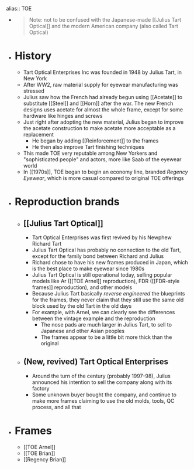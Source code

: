 alias:: TOE

- > Note: not to be confused with the Japanese-made [[Julius Tart Optical]] and the modern American company (also called Tart Optical)
- # History
	- Tart Optical Enterprises Inc was founded in 1948 by Julius Tart, in New York
	- After WW2, raw material supply for eyewear manufacturing was stressed
	- Julius saw how the French had already begun using [[Acetate]] to substitute [[Steel]] and [[Horn]] after the war. The new French designs uses acetate for almost the whole frame, except for some hardware like hinges and screws
	- Just right after adopting the new material, Julius began to improve the acetate construction to make acetate more acceptable as a replacement
		- He began by adding [[Reinforcement]] to the frames
		- He then also improve Tart finishing techniques
	- This made TOE very reputable among New Yorkers and "sophisticated people" and actors, more like Saab of the eyewear world
	- In [[1970s]], TOE began to begin an economy line, branded *Regency Eyewear*, which is more casual compared to original TOE offerings
- # Reproduction brands
	- ## [[Julius Tart Optical]]
		- Tart Optical Enterprises was first revived by his Newphew Richard Tart
		- Julius Tart Optical has probably no connection to the old Tart, except for the family bond between Richard and Julius
		- Richard chose to have his new frames produced in Japan, which is the best place to make eyewear since 1980s
		- Julius Tart Optical is still operational today, selling popular models like Ar ([[TOE Arnel]] reproduction), FDR ([[FDR-style frames]] reproduction), and other models
		- Because Julius Tart basically *reverse engineered* the blueprints for the frames, they never claim that they still use the same old block used by the old Tart in the old days
		- For example, with Arnel, we can clearly see the differences between the vintage example and the reproduction
			- The nose pads are much larger in Julius Tart, to sell to Japanese and other Asian peoples
			- The frames appear to be a little bit more thick than the original
	- ## (New, revived) Tart Optical Enterprises
		- Around the turn of the century (probably 1997-98), Julius announced his intention to sell the company along with its factory
		- Some unknown buyer bought the company, and continue to make more frames claiming to use the old molds, tools, QC process, and all that
- # Frames
	- [[TOE Arnel]]
	- [[TOE Brian]]
	- [[Regency Brian]]